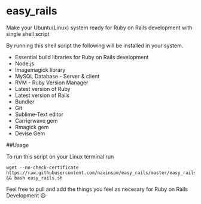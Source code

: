 # easy_rails
Make your Ubuntu(Linux) system ready for Ruby on Rails development with single shell script 


By running this shell script the following will be installed in your system. 


* Essential build libraries for Ruby on Rails development
* Node.js 
* Imagemagick library
* MySQL Database - Server & client
* RVM - Ruby Version Manager
* Latest version of Ruby
* Latest version of Rails
* Bundler
* Git
* Sublime-Text editor
* Carrierwave gem
* Rmagick gem
* Devise Gem


##Usage

To run this script on your Linux terminal run
```
wget --no-check-certificate  https://raw.githubusercontent.com/navinspm/easy_rails/master/easy_rails.sh && bash easy_rails.sh
````



Feel free to pull and add the things you feel as necesary for Ruby on Rails Development :smiley:
